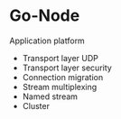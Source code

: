 # Go-Node
Application platform
* Transport layer UDP 
* Transport layer security
* Connection migration
* Stream multiplexing
* Named stream
* Cluster
